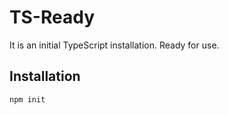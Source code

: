 # TS-Ready
It is an initial TypeScript installation. Ready for use.

## Installation
```
npm init
```